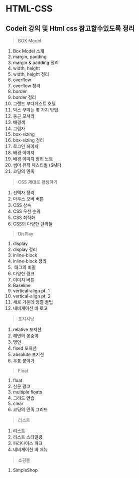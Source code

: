 # HTML-CSS
## Codeit 강의 및 Html css 참고할수있도록 정리 


>BOX Model
01. Box Model 소개
02. margin, padding
03. margin & padding 정리
04. width, height
05. width, height 정리
06. overflow
07. overflow 정리
08. border
09. border 정리
10. 그랜드 부다페스트 호텔
11. 박스 꾸미는 몇 가지 방법
12. 둥근 모서리
13. 배경색
14. 그림자
15. box-sizing
16. box-sizing 정리
17. 로그인 페이지
18. 배경 이미지
19. 배경 이미지 정리 노트
20. 썸머 뮤직 페스티벌 (SMF)
21. 코딩의 민족

>CSS 제대로 활용하기
01. 선택자 정리
02. 마우스 오버 버튼
03. CSS 상속
04. CSS 우선 순위
05. CSS 최적화
06. CSS의 다양한 단위들
>DisPlay 
01. display
02. display 정리
03. inline-block
04. inline-block 정리
05. <img> 태그의 비밀
06. 다양한 링크
07. 이미지 버튼
08. Baseline
09. vertical-align pt. 1
10. vertical-align pt. 2
11. 세로 가운데 정렬 꿀팁
12. 내비게이션 바 로고
>포지셔닝
01. relative 포지션
02. 해변의 몽숭이
03. 명언
04. fixed 포지션
05. absolute 포지션
06. 우표 붙이기
>Float
01. float
02. 신문 광고
03. multiple floats
04. 그리드 연습
05. clear
06. 코딩의 민족 그리드
>리스트
01. 리스트
02. 리스트 스타일링
03. 파라다이스 파크
04. 네비게이션 바 메뉴
>쇼핑몰 
01. SimpleShop

